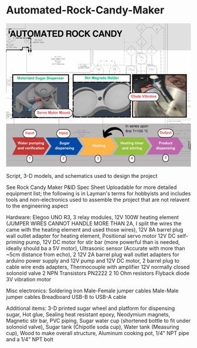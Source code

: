 # Automated-Rock-Candy-Maker

![image alt](https://github.com/DylanSlayton/Automated-Rock-Candy-Maker/blob/main/Automated%20Rock%20Candy%20Poster.png?raw=true)

Script, 3-D models, and schematics used to design the project

See Rock Candy Maker P&ID Spec Sheet Uploadable for more detailed equipment list; the following is in Layman's terms for hobbyists and includes tools and non-electronics used to assemble the project that are not relavent to the engineering aspect


Hardware: Elegoo UNO R3, 3 relay modules, 12V 100W heating element (JUMPER WIRES CANNOT HANDLE MORE THAN 2A, I split the wires the came with the heating element and used those wires), 12V 8A barrel plug wall outlet adapter for heating element, Positional servo motor 12V DC self-priming pump, 12V DC motor for stir bar (more powerful than is needed, ideally should ba a 5V motor), Ultrasonic sensor (Accurate with more than ~5cm distance from echo), 2 12V 2A barrel plug wall outlet adapters for arduino power supply and 12V pump and 12V DC motor, 2 barrel plug to cable wire ends adapters, Thermocouple with amplifier 12V normally closed solonoid valve 2 NPN Transistors PN2222 2 10 Ohm resistors Flyback diode 3V vibration motor

Misc electronics: Soldering iron Male-Female jumper cables Male-Male jumper cables Breadboard USB-B to USB-A cable

Additional items: 3-D printed sugar wheel and platform for dispensing sugar, Hot glue, Sealing heat resistant epoxy, Neodymium magnets, Magnetic stir bar, PVC piping, Sugar water cup (shortened bottle to fit under solonoid valve), Sugar tank (Chipotle soda cup), Water tank (Measuring cup), Wood to make overall structure, Aluminum cooking pot, 1/4" NPT pipe and a 1/4" NPT bolt

